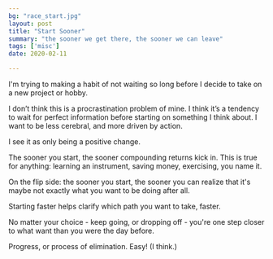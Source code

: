 ```yaml
---
bg: "race_start.jpg"
layout: post
title: "Start Sooner"
summary: "the sooner we get there, the sooner we can leave"
tags: ['misc']
date: 2020-02-11

---
```


I'm trying to making a habit of not waiting so long before I decide to take on a new project or hobby.

I don’t think this is a procrastination problem of mine. I think it’s a tendency to wait for perfect information before starting on something I think about. I want to be less cerebral, and more driven by action. 

I see it as only being a positive change.  

The sooner you start, the sooner compounding returns kick in. This is true for anything: learning an instrument, saving money, exercising, you name it. 

On the flip side: the sooner you start, the sooner you can realize that it's maybe not exactly what you want to be doing after all. 

Starting faster helps clarify which path you want to take, faster. 

No matter your choice - keep going, or dropping off - you're one step closer to what want than you were the day before. 

Progress, or process of elimination. Easy! (I think.) 